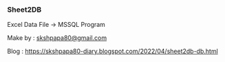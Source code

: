 ### Sheet2DB

Excel Data File -> MSSQL Program

Make by : skshpapa80@gmail.com

Blog : https://skshpapa80-diary.blogspot.com/2022/04/sheet2db-db.html
